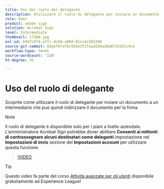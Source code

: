 ```yaml
---
title: Uso del ruolo del delegante
description: Utilizzare il ruolo di delegante per inviare un documento a un intermediario che può quindi indirizzare il documento per la firma
role: User
product: adobe sign
solution: Acrobat Sign
level: Intermediate
thumbnail: 17366.jpg
exl-id: b9d7c6f4-a7fc-4cb8-a80d-91cc4c5b5298
source-git-commit: 66aef67afbc92be3f2faa3d36a28e6f15431c4ce
workflow-type: tm+mt
source-wordcount: '110'
ht-degree: 3%

---
```


# Uso del ruolo di delegante

Scoprite come utilizzare il ruolo di delegante per inviare un documento a un intermediario che può quindi indirizzare il documento per la firma.

>[!NOTE]
>
>Il ruolo di delegante è disponibile solo per i piani a livello aziendale. L’amministratore Acrobat Sign potrebbe dover abilitare **Consenti ai mittenti di contrassegnare alcuni destinatari come deleganti** impostazione nel **Impostazioni di invio** sezione del **Impostazioni account** per utilizzare questa funzione.

>[!VIDEO](https://video.tv.adobe.com/v/343621?hidetitle=true)

>[!TIP]
>
>Questo video fa parte del corso [Attività avanzate per gli utenti](https://experienceleague.adobe.com/?recommended=Sign-U-1-2020.3) disponibile gratuitamente ad Experience League!
